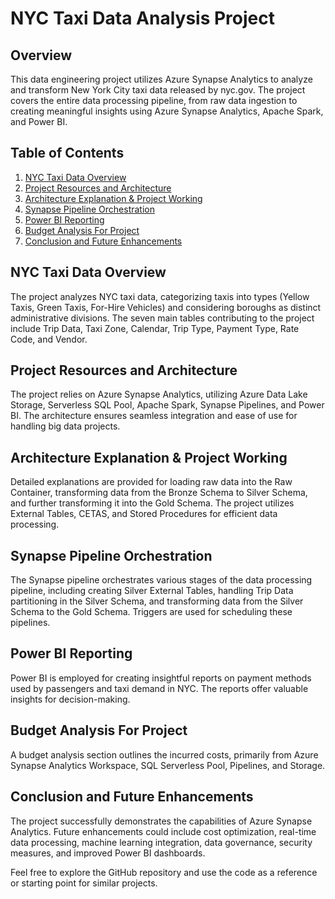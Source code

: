 # NYC Taxi Data Analysis Project

## Overview

This data engineering project utilizes Azure Synapse Analytics to analyze and transform New York City taxi data released by nyc.gov. The project covers the entire data processing pipeline, from raw data ingestion to creating meaningful insights using Azure Synapse Analytics, Apache Spark, and Power BI.

## Table of Contents

1. [NYC Taxi Data Overview](#nyc-taxi-data-overview)
2. [Project Resources and Architecture](#project-resources-and-architecture)
3. [Architecture Explanation & Project Working](#architecture-explanation--project-working)
4. [Synapse Pipeline Orchestration](#synapse-pipeline-orchestration)
5. [Power BI Reporting](#power-bi-reporting)
6. [Budget Analysis For Project](#budget-analysis-for-project)
7. [Conclusion and Future Enhancements](#conclusion-and-future-enhancements)

## NYC Taxi Data Overview

The project analyzes NYC taxi data, categorizing taxis into types (Yellow Taxis, Green Taxis, For-Hire Vehicles) and considering boroughs as distinct administrative divisions. The seven main tables contributing to the project include Trip Data, Taxi Zone, Calendar, Trip Type, Payment Type, Rate Code, and Vendor.

## Project Resources and Architecture

The project relies on Azure Synapse Analytics, utilizing Azure Data Lake Storage, Serverless SQL Pool, Apache Spark, Synapse Pipelines, and Power BI. The architecture ensures seamless integration and ease of use for handling big data projects.

## Architecture Explanation & Project Working

Detailed explanations are provided for loading raw data into the Raw Container, transforming data from the Bronze Schema to Silver Schema, and further transforming it into the Gold Schema. The project utilizes External Tables, CETAS, and Stored Procedures for efficient data processing.

## Synapse Pipeline Orchestration

The Synapse pipeline orchestrates various stages of the data processing pipeline, including creating Silver External Tables, handling Trip Data partitioning in the Silver Schema, and transforming data from the Silver Schema to the Gold Schema. Triggers are used for scheduling these pipelines.

## Power BI Reporting

Power BI is employed for creating insightful reports on payment methods used by passengers and taxi demand in NYC. The reports offer valuable insights for decision-making.

## Budget Analysis For Project

A budget analysis section outlines the incurred costs, primarily from Azure Synapse Analytics Workspace, SQL Serverless Pool, Pipelines, and Storage.

## Conclusion and Future Enhancements

The project successfully demonstrates the capabilities of Azure Synapse Analytics. Future enhancements could include cost optimization, real-time data processing, machine learning integration, data governance, security measures, and improved Power BI dashboards.

Feel free to explore the GitHub repository and use the code as a reference or starting point for similar projects.
